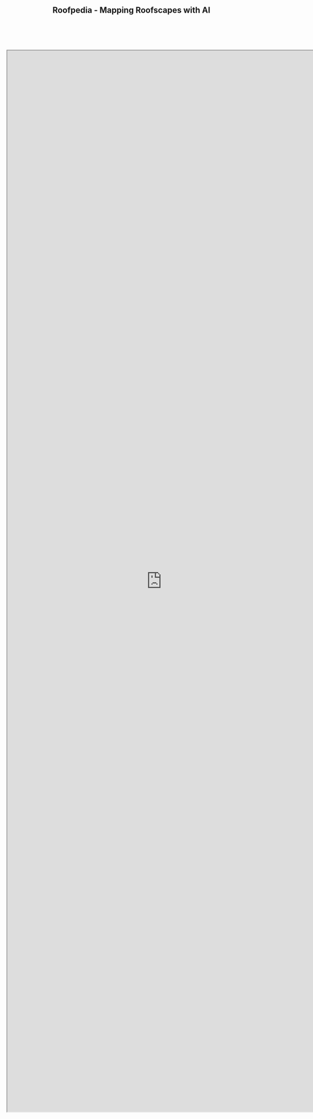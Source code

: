 ######
<center><h2>Roofpedia - Mapping Roofscapes with AI</h2></center>


<iframe src='https://api.mapbox.com/styles/v1/iceofsky1/ckkaqwtr500v317r01y46xp6r.html?fresh=true&title=false&access_token=pk.eyJ1IjoiaWNlb2Zza3kxIiwiYSI6ImNraTF4ejIxaDBxNGgycm1zd3ZvMThwOGMifQ.-QrGKalxvWk3sY7BqDbI1Q'  style="position:absolute;top:200px;left:150px;" height="70%" width="85%"></iframe>



<br/><br/><br/><br/><br/><br/><br/><br/><br/><br/><br/><br/><br/><br/><br/><br/><br/><br/><br/><br/>



<center><b>Explore Sustainable Roofscapes Around the World<b></center>

<center><p>Roofpedia is an open registry of sustainable roofscapes around the world. It uses deep convolutional neural network to detect sustainable roof typologies from satellite images. Building footprints identified with solar panels or rooftop greens are tagged automatically, and the results are visualized above.<p></center>

![feature.jpg](feature.jpg)

<center><h2>The Roofpedia Index</h2></center>

<center><p> The Roofpedia Index is a measure of the penetration of sustainable roof typologies in major cities around the world. Solar roofs and Green roofs mapped by Roofpedia are compared against the total number of buildings and areas of the buildings in a city. Aggregate scores are calculated for both solar and green coverage and cities are ranked with an combined score. <p></center>

<center><h5>Click on city names to visit them on map</h5></center>

| **Rank** 	| **City**          	| **Buildings** 	| **Solar Roofs** 	| **%SR Count** 	| **%SR Area** 	| **Solar Score** 	| **Green Roofs** 	| **%GR Count** 	| **%GR Area** 	| **Green Score** 	| **Overall Score** 	|
|------	|---------------	|-----------	|-------------	|------------	|-----------	|-------------	|-------------	|------------	|-----------	|-------------	|---------------	|
| 1    	| [Zurich][Zurich]        	| 18440     	| 838         	| 4.5        	| 12.9      	| 86          	| 5760        	| 31.2       	| 41.6      	| 100         	| 93            	|
| 2    	| [Berlin][Berlin]        	| 28677     	| 809         	| 2.8        	| 11.3      	| 61          	| 3899        	| 13.6       	| 24.8      	| 51          	| 56            	|
| 3    	| [Las Vegas][Las Vegas]     	| 20389     	| 805         	| 3.9        	| 17.3      	| 93          	| 192         	| 0.9        	| 7.8       	| 9           	| 51            	|
| 4    	| [Phoenix][Phoenix]       	| 15217     	| 576         	| 3.8        	| 14.1      	| 81          	| 245         	| 1.6        	| 9.9       	| 13          	| 47            	|
| 5    	| [Melbourne][Melbourne]     	| 16809     	| 486         	| 2.9        	| 17.3      	| 81          	| 258         	| 1.5        	| 8.4       	| 11          	| 46            	|
| 6    	| [New York][New York]     	| 34385     	| 677         	| 2.0        	| 9.4       	| 46          	| 1924        	| 5.6        	| 17.2      	| 28          	| 37            	|
| 7    	| [Copenhagen][Copenhagen]    	| 15505     	| 354         	| 2.3        	| 9.0       	| 48          	| 735         	| 4.7        	| 13.1      	| 22          	| 35            	|
| 8    	| [Paris][Paris]         	| 74014     	| 1507        	| 2.0        	| 9.1       	| 45          	| 2766        	| 3.7        	| 11.2      	| 18          	| 32            	|
| 9   	| [San Diego][San Diego]     	| 28303     	| 237         	| 0.8        	| 7.4       	| 27          	| 373         	| 1.3        	| 11.0      	| 14          	| 20            	|
| 10   	| [Los Angeles][Los Angeles]   	| 50978     	| 384         	| 0.8        	| 6.3       	| 22          	| 419         	| 0.8        	| 4.7       	| 6           	| 14            	|
| 11   	| [San Jose][San Jose]      	| 182314    	| 732         	| 0.4        	| 4.9       	| 14          	| 2650        	| 1.5        	| 10.2      	| 13          	| 13            	|
| 12   	| [Seattle][Seattle]       	| 81044     	| 263         	| 0.3        	| 5.4       	| 15          	| 347         	| 0.4        	| 5.6       	| 6           	| 10            	|
| 13   	| [Portland][Portland]      	| 122900    	| 482         	| 0.4        	| 4.2       	| 11          	| 302         	| 0.2        	| 3.7       	| 3           	| 7             	|
| 14   	| [San Francisco][San Francisco] 	| 165814    	| 560         	| 0.3        	| 3.9       	| 10          	| 389         	| 0.2        	| 2.6       	| 2           	| 6             	|
| 15   	| [Vancouver][Vancouver]     	| 163818    	| 145         	| 0.1        	| 1.6       	| 0           	| 108         	| 0.1        	| 1.0       	| 0           	| 0             	|0               |


Disclaimer: Vancouver is green! just not roof green compared to the top cities in the list

More cities are getting added to Roofpedia as their satellite data become available. If you'd like to contribute satellite images to expand Roofpedia, please email the author at abraham@nus.edu.sg

Full data and code of Roofpedia can be accessed at the [GitHub repo](https://github.com/Iceofsky/Roofpedia)

A preprint of the Roofpedia paper can be found [here](https://arxiv.org/abs/2012.14349).

```
@misc{wu2020roofpedia,
      title={Roofpedia: Automatic mapping of green and solar roofs for an open roofscape registry and evaluation of urban sustainability}, 
      author={Abraham Noah Wu and Filip Biljecki},
      year={2020},
      eprint={2012.14349},
      archivePrefix={arXiv},
      primaryClass={cs.CY}
}
```




[Zurich]:https://api.mapbox.com/styles/v1/iceofsky1/ckkaqwtr500v317r01y46xp6r.html?fresh=true&title=view&access_token=pk.eyJ1IjoiaWNlb2Zza3kxIiwiYSI6ImNraTF4ejIxaDBxNGgycm1zd3ZvMThwOGMifQ.-QrGKalxvWk3sY7BqDbI1Q#12.94/47.37444/8.52924

[Berlin]:https://api.mapbox.com/styles/v1/iceofsky1/ckkaqwtr500v317r01y46xp6r.html?fresh=true&title=view&access_token=pk.eyJ1IjoiaWNlb2Zza3kxIiwiYSI6ImNraTF4ejIxaDBxNGgycm1zd3ZvMThwOGMifQ.-QrGKalxvWk3sY7BqDbI1Q#12.93/52.51752/13.3837

[Las Vegas]:https://api.mapbox.com/styles/v1/iceofsky1/ckkaqwtr500v317r01y46xp6r.html?fresh=true&title=view&access_token=pk.eyJ1IjoiaWNlb2Zza3kxIiwiYSI6ImNraTF4ejIxaDBxNGgycm1zd3ZvMThwOGMifQ.-QrGKalxvWk3sY7BqDbI1Q#12.5/36.13763/-115.15459

[Phoenix]:https://api.mapbox.com/styles/v1/iceofsky1/ckkaqwtr500v317r01y46xp6r.html?fresh=true&title=view&access_token=pk.eyJ1IjoiaWNlb2Zza3kxIiwiYSI6ImNraTF4ejIxaDBxNGgycm1zd3ZvMThwOGMifQ.-QrGKalxvWk3sY7BqDbI1Q#12.5/33.43687/-112.03097

[Melbourne]:https://api.mapbox.com/styles/v1/iceofsky1/ckkaqwtr500v317r01y46xp6r.html?fresh=true&title=view&access_token=pk.eyJ1IjoiaWNlb2Zza3kxIiwiYSI6ImNraTF4ejIxaDBxNGgycm1zd3ZvMThwOGMifQ.-QrGKalxvWk3sY7BqDbI1Q#12.98/-37.81802/144.94817

[New York]:https://api.mapbox.com/styles/v1/iceofsky1/cki2tjlpr60yz19p95fcqr9h9.html?fresh=true&title=view&access_token=pk.eyJ1IjoiaWNlb2Zza3kxIiwiYSI6ImNraTF4ejIxaDBxNGgycm1zd3ZvMThwOGMifQ.-QrGKalxvWk3sY7BqDbI1Q

[Copenhagen]:https://api.mapbox.com/styles/v1/iceofsky1/ckkaqwtr500v317r01y46xp6r.html?fresh=true&title=view&access_token=pk.eyJ1IjoiaWNlb2Zza3kxIiwiYSI6ImNraTF4ejIxaDBxNGgycm1zd3ZvMThwOGMifQ.-QrGKalxvWk3sY7BqDbI1Q#12.93/55.68293/12.56875

[Paris]:https://api.mapbox.com/styles/v1/iceofsky1/ckkaqwtr500v317r01y46xp6r.html?fresh=true&title=view&access_token=pk.eyJ1IjoiaWNlb2Zza3kxIiwiYSI6ImNraTF4ejIxaDBxNGgycm1zd3ZvMThwOGMifQ.-QrGKalxvWk3sY7BqDbI1Q#12.94/48.85579/2.34247

[San Diego]:https://api.mapbox.com/styles/v1/iceofsky1/ckkaqwtr500v317r01y46xp6r.html?fresh=true&title=view&access_token=pk.eyJ1IjoiaWNlb2Zza3kxIiwiYSI6ImNraTF4ejIxaDBxNGgycm1zd3ZvMThwOGMifQ.-QrGKalxvWk3sY7BqDbI1Q#12.8/32.71559/-117.1766

[Los Angeles]:https://api.mapbox.com/styles/v1/iceofsky1/ckkaqwtr500v317r01y46xp6r.html?fresh=true&title=view&access_token=pk.eyJ1IjoiaWNlb2Zza3kxIiwiYSI6ImNraTF4ejIxaDBxNGgycm1zd3ZvMThwOGMifQ.-QrGKalxvWk3sY7BqDbI1Q#12.64/34.04272/-118.19739

[San Jose]:https://api.mapbox.com/styles/v1/iceofsky1/ckkaqwtr500v317r01y46xp6r.html?fresh=true&title=view&access_token=pk.eyJ1IjoiaWNlb2Zza3kxIiwiYSI6ImNraTF4ejIxaDBxNGgycm1zd3ZvMThwOGMifQ.-QrGKalxvWk3sY7BqDbI1Q#12.7/37.33137/-121.88839

[Seattle]:https://api.mapbox.com/styles/v1/iceofsky1/ckkaqwtr500v317r01y46xp6r.html?fresh=true&title=view&access_token=pk.eyJ1IjoiaWNlb2Zza3kxIiwiYSI6ImNraTF4ejIxaDBxNGgycm1zd3ZvMThwOGMifQ.-QrGKalxvWk3sY7BqDbI1Q#12/47.60711/-122.33685

[Portland]:https://api.mapbox.com/styles/v1/iceofsky1/ckkaqwtr500v317r01y46xp6r.html?fresh=true&title=view&access_token=pk.eyJ1IjoiaWNlb2Zza3kxIiwiYSI6ImNraTF4ejIxaDBxNGgycm1zd3ZvMThwOGMifQ.-QrGKalxvWk3sY7BqDbI1Q#12.5/45.52039/-122.67767

[San Francisco]:https://api.mapbox.com/styles/v1/iceofsky1/ckkaqwtr500v317r01y46xp6r.html?fresh=true&title=view&access_token=pk.eyJ1IjoiaWNlb2Zza3kxIiwiYSI6ImNraTF4ejIxaDBxNGgycm1zd3ZvMThwOGMifQ.-QrGKalxvWk3sY7BqDbI1Q#12.5/37.77993/-122.42131

[Vancouver]:https://api.mapbox.com/styles/v1/iceofsky1/ckkaqwtr500v317r01y46xp6r.html?fresh=true&title=view&access_token=pk.eyJ1IjoiaWNlb2Zza3kxIiwiYSI6ImNraTF4ejIxaDBxNGgycm1zd3ZvMThwOGMifQ.-QrGKalxvWk3sY7BqDbI1Q#12/49.26528/-123.11271

